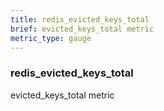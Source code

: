 ```yaml
---
title: redis_evicted_keys_total
brief: evicted_keys_total metric
metric_type: gauge
---
```

### redis_evicted_keys_total

evicted_keys_total metric